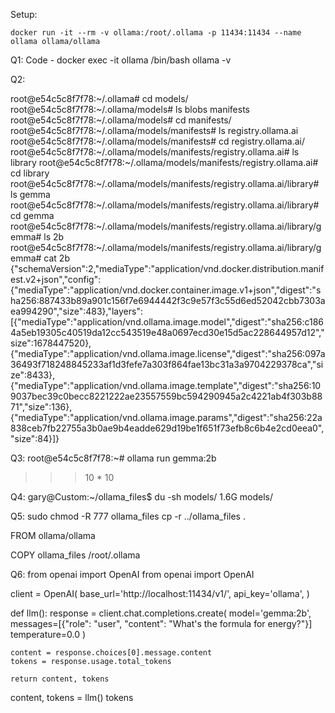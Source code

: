 Setup:
```
docker run -it --rm -v ollama:/root/.ollama -p 11434:11434 --name ollama ollama/ollama
```

Q1:
Code - docker exec -it ollama /bin/bash
ollama -v

Q2:<p>
root@e54c5c8f7f78:~/.ollama# cd models/
root@e54c5c8f7f78:~/.ollama/models# ls
blobs  manifests
root@e54c5c8f7f78:~/.ollama/models# cd manifests/
root@e54c5c8f7f78:~/.ollama/models/manifests# ls
registry.ollama.ai
root@e54c5c8f7f78:~/.ollama/models/manifests# cd registry.ollama.ai/
root@e54c5c8f7f78:~/.ollama/models/manifests/registry.ollama.ai# ls
library
root@e54c5c8f7f78:~/.ollama/models/manifests/registry.ollama.ai# cd library
root@e54c5c8f7f78:~/.ollama/models/manifests/registry.ollama.ai/library# ls
gemma
root@e54c5c8f7f78:~/.ollama/models/manifests/registry.ollama.ai/library# cd gemma
root@e54c5c8f7f78:~/.ollama/models/manifests/registry.ollama.ai/library/gemma# ls
2b
root@e54c5c8f7f78:~/.ollama/models/manifests/registry.ollama.ai/library/gemma# cat 2b
{"schemaVersion":2,"mediaType":"application/vnd.docker.distribution.manifest.v2+json","config":{"mediaType":"application/vnd.docker.container.image.v1+json","digest":"sha256:887433b89a901c156f7e6944442f3c9e57f3c55d6ed52042cbb7303aea994290","size":483},"layers":[{"mediaType":"application/vnd.ollama.image.model","digest":"sha256:c1864a5eb19305c40519da12cc543519e48a0697ecd30e15d5ac228644957d12","size":1678447520},{"mediaType":"application/vnd.ollama.image.license","digest":"sha256:097a36493f718248845233af1d3fefe7a303f864fae13bc31a3a9704229378ca","size":8433},{"mediaType":"application/vnd.ollama.image.template","digest":"sha256:109037bec39c0becc8221222ae23557559bc594290945a2c4221ab4f303b8871","size":136},{"mediaType":"application/vnd.ollama.image.params","digest":"sha256:22a838ceb7fb22755a3b0ae9b4eadde629d19be1f651f73efb8c6b4e2cd0eea0","size":84}]}
</p>

Q3:
root@e54c5c8f7f78:~# ollama run gemma:2b
>>> 10 * 10

Q4:
gary@Custom:~/ollama_files$ du -sh models/
1.6G	models/

Q5:
sudo chmod -R 777 ollama_files
cp -r ../ollama_files .

FROM ollama/ollama

COPY ollama_files /root/.ollama

Q6:
from openai import OpenAI
from openai import OpenAI

client = OpenAI(
    base_url='http://localhost:11434/v1/',
    api_key='ollama',
)

def llm():
    response = client.chat.completions.create(
        model='gemma:2b',
        messages=[{"role": "user", "content": "What's the formula for energy?"}]
        temperature=0.0
    )
    
    content = response.choices[0].message.content
    tokens = response.usage.total_tokens
    
    return content, tokens
    
content, tokens = llm()
tokens
